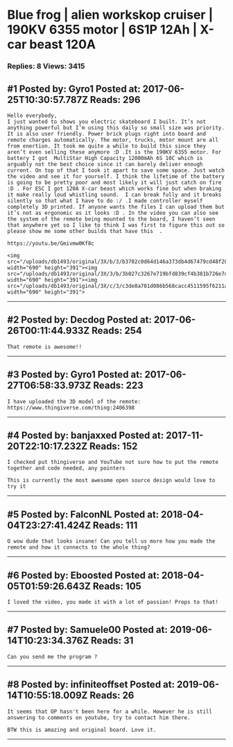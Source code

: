 # Blue frog &#124; alien workskop cruiser &#124; 190KV 6355 motor &#124; 6S1P 12Ah &#124; X-car beast 120A

### Replies: 8 Views: 3415

## \#1 Posted by: Gyro1 Posted at: 2017-06-25T10:30:57.787Z Reads: 296

```
Hello everybody,
I just wanted to shows you electric skateboard I built. It’s not anything powerful but I’m using this daily so small size was priority. It is also user friendly. Power brick plugs right into board and remote charges automatically. The motor, trucks, motor mount are all from enertion. It took me quite a while to build this since they aren’t even selling these anymore :D .It is the 190KV 6355 motor. For battery I got  MultiStar High Capacity 12000mAh 6S 10C which is arguably not the best choice since it can barely deliver enough current. On top of that I took it apart to save some space. Just watch the video and see it for yourself. I think the lifetime of the battery is going to be pretty poor and most likely it will just catch on fire :D . For ESC I got 120A X-car beast which works fine but when braking it make really loud whistling sound.  I can break fully and it breaks silently so that what I have to do :/ .I made controller myself completely 3D printed. If anyone wants the files I can upload them but it’s not as ergonomic as it looks :D . In the video you can also see the system of the remote being mounted to the board, I haven’t seen that anywhere yet so I like to think I was first to figure this out so please show me some other builds that have this  .

https://youtu.be/Gmivmw0Kf8c

<img src="/uploads/db1493/original/3X/b/3/b3702c0d64d146a373db4d67479cd48f2881720e.jpg" width="690" height="391"><img src="/uploads/db1493/original/3X/3/b/3b027c3267e719bfd839cf4b381b726e7daf01bc.jpg" width="690" height="391"><img src="/uploads/db1493/original/3X/c/3/c3de8a781d086b568cacc4511595f6211ae676cf.jpg" width="690" height="391">
```

---
## \#2 Posted by: Decdog Posted at: 2017-06-26T00:11:44.933Z Reads: 254

```
That remote is awesome!!
```

---
## \#3 Posted by: Gyro1 Posted at: 2017-06-27T06:58:33.973Z Reads: 223

```
I have uploaded the 3D model of the remote: https://www.thingiverse.com/thing:2406398
```

---
## \#4 Posted by: banjaxxed Posted at: 2017-11-20T22:10:17.232Z Reads: 152

```
I checked put thingiverse and YouTube not sure how to put the remote together and code needed, any pointers 

This is currently the most awesome open source design would love to try it
```

---
## \#5 Posted by: FalconNL Posted at: 2018-04-04T23:27:41.424Z Reads: 111

```
O wow dude that looks insane! Can you tell us more how you made the remote and how it connects to the whole thing?
```

---
## \#6 Posted by: Eboosted Posted at: 2018-04-05T01:59:26.643Z Reads: 105

```
I loved the video, you made it with a lot of passion! Props to that!
```

---
## \#7 Posted by: Samuele00 Posted at: 2019-06-14T10:23:34.376Z Reads: 31

```
Can you send me the program ?
```

---
## \#8 Posted by: infiniteoffset Posted at: 2019-06-14T10:55:18.009Z Reads: 26

```
It seems that OP hasn't been here for a while. However he is still answering to comments on youtube, try to contact him there.

BTW this is amazing and original board. Love it.
```

---
